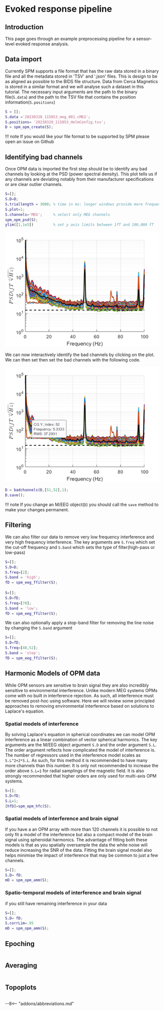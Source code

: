 # Evoked response pipeline

## Introduction

This page goes through an example preprocessing pipeline for a sensor-level evoked response analysis. 

## Data import 

Currently SPM supports a file format that has the raw data stored in a binary file and all the metadata stored in 'TSV' and '.json' files. This is design to be as aligned as possible to the BIDS file structure. Data from Cerca Magnetics is stored in a similar format and we will analyse such a dataset in this tutorial. The necessary input arguments are the path to the binary file(`S.data`) and the path to the TSV file that contains the position information(`S.positions`)

```matlab
S = [];
S.data ='20230320_115853_meg_001.cMEG';
S.positions= '20230320_115853_HelmConfig.tsv';
D = spm_opm_create(S);
```

!!! note
    If you would like your file format to be supported by SPM please open an issue on Github

## Identifying bad channels

Once OPM data is imported the first step should be to identify any bad channels by looking at the PSD (power spectral density). This plot tells us if any channels are deviating notably from their manufacturer specifications or are clear outlier channels. 


```matlab
S=[];
S.D=D;
S.triallength = 3000; % time in ms: longer windows provide more frequency resolution but are noisier
S.plot=1;
S.channels='MEG';     % select only MEG channels
spm_opm_psd(S);
ylim([1,1e5])         % set y axis limits between 1fT and 100,000 fT
```

  ![](../../../docs/assets/figures/raw_psd.png)

We can now interactively identify the bad channels by clicking on the plot. We can then set then set the bad channels with the following code. 

  ![](../../../docs/assets/figures/badchannel_psd.png)

```matlab 
D = badchannels(D,[51,52],1);
D.save();
```
!!! note
    If you change an M/EEG object(`D`) you should call the `save` method to make your changes permanent.

## Filtering 

We can also filter our data to remove very low frequency interference and very high frequency interference. 
The key arguments are `S.freq` which set the cut-off frequency and `S.band` which sets the type of filter(high-pass or low-pass)

```matlab
S=[];
S.D=D;
S.freq=[2];
S.band = 'high';
fD = spm_eeg_ffilter(S);

S=[];
S.D=fD;
S.freq=[70];
S.band = 'low';
fD = spm_eeg_ffilter(S);

```
We can also optionally apply a stop-band filter for removing the line noise by changing the `S.band` argument

```matlab
S=[];
S.D=fD;
S.freq=[48,52];
S.band = 'stop';
fD = spm_eeg_ffilter(S);
```


## Harmonic Models of OPM data
While OPM sensors are sensitive to brain signal they are also incredibly sensitive to environmental interference. Unlike modern MEG systems OPMs come with no built in interference rejection. As such, all interference must be removed post-hoc using software. Here we will review some principled approaches to removing environmental interference based on solutions to Laplace's equation. 

### Spatial models of interference 

By solving Laplace's equation in spherical coordinates we can model OPM interference as a linear combination of vector spherical harmonics. The key arguments are the M/EEG object argument `S.D` and the order argument `S.L`. The order argument reflects how complicated the model of interference is. The number of regressors used in the interference model scales as `S.L^2+2*S.L`. As such, for this method it is recommended to have many more channels than this number. It is only not recommended to increase the order above `S.L=1` for radial samplings of the magnetic field. It is also strongly recommended that higher orders are only used for multi-axis OPM systems.

```matlab
S=[];
S.D=fD;
S.L=1;
[hfD]=spm_opm_hfc(S);
``` 
### Spatial models of interference and brain signal 
If you have a an OPM array with more than 120 channels it is possible to not only fit a model of the interference but also a compact model of the brain signal using spheroidal harmonics. The advantage of fitting both these models is that as you spatially oversample the data the white noise will reduce increasing the SNR of the data. Fitting the brain signal model also helps minimise the impact of interference that may be common to just a few channels. 

```matlab
S=[];
S.D= fD;
mD = spm_opm_amm(S);

``` 
### Spatio-temporal models of interference and brain signal 
if you still have remaining interference in your data 

```matlab
S=[];
S.D= fD;
S.corrLim=.95
mD = spm_opm_amm(S);
``` 


## Epoching

```matlab

``` 

## Averaging 

```matlab

``` 

## Topoplots

```matlab

``` 


--8<-- "addons/abbreviations.md"